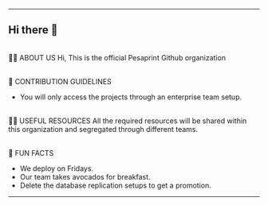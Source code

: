 ***

## Hi there 👋


<br> 🙋‍♀️ ABOUT US
Hi, This is the official Pesaprint Github organization


<br> 🌈 CONTRIBUTION GUIDELINES
  - You will only access the projects through an enterprise team setup.


<br> 👩‍💻 USEFUL RESOURCES
    All the required resources will be shared within this organization and segregated through different teams.


<br> 🍿 FUN FACTS
  - We deploy on Fridays.
  - Our team takes avocados for breakfast.
  - Delete the database replication setups to get a promotion.



***
